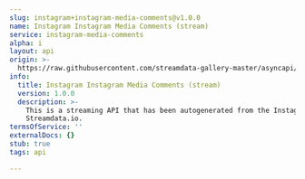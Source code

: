 ```yaml
---
slug: instagram+instagram-media-comments@v1.0.0
name: Instagram Instagram Media Comments (stream)
service: instagram-media-comments
alpha: i
layout: api
origin: >-
  https://raw.githubusercontent.com/streamdata-gallery-master/asyncapi/master/_listings/instagram/instagram-instagram-media-comments-stream-async.md
info:
  title: Instagram Instagram Media Comments (stream)
  version: 1.0.0
  description: >-
    This is a streaming API that has been autogenerated from the Instagram using
    Streamdata.io.
termsOfService: ''
externalDocs: {}
stub: true
tags: api

---
```

